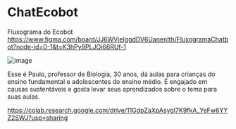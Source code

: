 # ChatEcobot
Fluxograma do Ecobot
https://www.figma.com/board/JJ6WVjeIggdDV6UanenIth/FluxogramaChatbot?node-id=0-1&t=K3hPy9PLJOi66RUf-1

![image](https://github.com/user-attachments/assets/38b24c22-19b8-4b87-ad21-4b104273015c)
  
  Esse é Paulo, professor de Biologia, 30 anos,
dá aulas para crianças do ensino fundamental e adolescentes do ensino médio.
É engajado em causas sustentáveis e gosta levar seus aprendizados sobre o tema para suas aulas.


https://colab.research.google.com/drive/11GdpZaXpAsygI7K9fkA_YeFw6YYZ2SWJ?usp=sharing 
